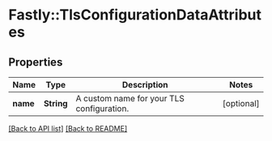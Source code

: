 # Fastly::TlsConfigurationDataAttributes

## Properties

| Name | Type | Description | Notes |
| ---- | ---- | ----------- | ----- |
| **name** | **String** | A custom name for your TLS configuration. | [optional] |

[[Back to API list]](../../README.md#endpoints) [[Back to README]](../../README.md)

